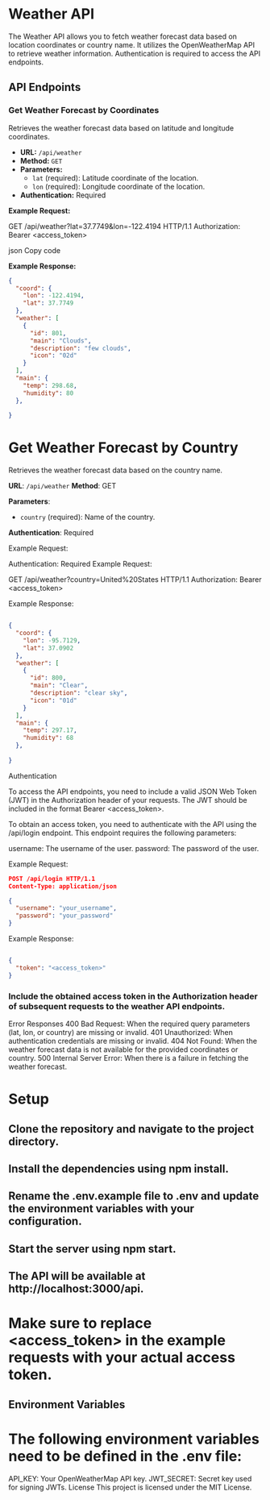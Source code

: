 # Weather API

The Weather API allows you to fetch weather forecast data based on location coordinates or country name. It utilizes the OpenWeatherMap API to retrieve weather information. Authentication is required to access the API endpoints.

## API Endpoints

### Get Weather Forecast by Coordinates

Retrieves the weather forecast data based on latitude and longitude coordinates.

- **URL:** `/api/weather`
- **Method:** `GET`
- **Parameters:**
  - `lat` (required): Latitude coordinate of the location.
  - `lon` (required): Longitude coordinate of the location.
- **Authentication:** Required

**Example Request:**

GET /api/weather?lat=37.7749&lon=-122.4194 HTTP/1.1
Authorization: Bearer <access_token>

json
Copy code

**Example Response:**

```json
{
  "coord": {
    "lon": -122.4194,
    "lat": 37.7749
  },
  "weather": [
    {
      "id": 801,
      "main": "Clouds",
      "description": "few clouds",
      "icon": "02d"
    }
  ],
  "main": {
    "temp": 298.68,
    "humidity": 80
  },
 
}
```


# Get Weather Forecast by Country

Retrieves the weather forecast data based on the country name.

**URL**: `/api/weather`
**Method**: GET

**Parameters**:
- `country` (required): Name of the country.

**Authentication**: Required

Example Request:

Authentication: Required
Example Request:

GET /api/weather?country=United%20States HTTP/1.1
Authorization: Bearer <access_token>

Example Response:

```json

{
  "coord": {
    "lon": -95.7129,
    "lat": 37.0902
  },
  "weather": [
    {
      "id": 800,
      "main": "Clear",
      "description": "clear sky",
      "icon": "01d"
    }
  ],
  "main": {
    "temp": 297.17,
    "humidity": 68
  },
  
}
```

Authentication

To access the API endpoints, you need to include a valid JSON Web Token (JWT) in the Authorization header of your requests. The JWT should be included in the format Bearer <access_token>.


To obtain an access token, you need to authenticate with the API using the /api/login endpoint. This endpoint requires the following parameters:

username: The username of the user.
password: The password of the user.

Example Request:
```json
POST /api/login HTTP/1.1
Content-Type: application/json

{
  "username": "your_username",
  "password": "your_password"
}
```

Example Response:
```json

{
  "token": "<access_token>"
}
```

### Include the obtained access token in the Authorization header of subsequent requests to the weather API endpoints.

Error Responses
400 Bad Request: When the required query parameters (lat, lon, or country) are missing or invalid.
401 Unauthorized: When authentication credentials are missing or invalid.
404 Not Found: When the weather forecast data is not available for the provided coordinates or country.
500 Internal Server Error: When there is a failure in fetching the weather forecast.

# Setup

## Clone the repository and navigate to the project directory.

## Install the dependencies using npm install.

## Rename the .env.example file to .env and update the environment variables with your configuration.

## Start the server using npm start.

## The API will be available at http://localhost:3000/api.

# Make sure to replace <access_token> in the example requests with your actual access token.

## Environment Variables

# The following environment variables need to be defined in the .env file:

API_KEY: Your OpenWeatherMap API key.
JWT_SECRET: Secret key used for signing JWTs.
License
This project is licensed under the MIT License.

